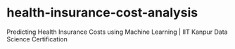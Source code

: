 # health-insurance-cost-analysis
 Predicting Health Insurance Costs using Machine Learning | IIT Kanpur Data Science Certification
